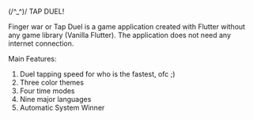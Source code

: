 (/^_^)/ TAP DUEL!

Finger war or Tap Duel is a game application created with Flutter without any game library (Vanilla Flutter). The application does not need any internet connection.

Main Features:
1. Duel tapping speed for who is the fastest, ofc ;)
2. Three color themes
3. Four time modes
4. Nine major languages
5. Automatic System Winner
